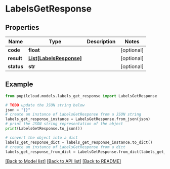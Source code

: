 # LabelsGetResponse


## Properties

Name | Type | Description | Notes
------------ | ------------- | ------------- | -------------
**code** | **float** |  | [optional] 
**result** | [**List[LabelsResponse]**](LabelsResponse.md) |  | [optional] 
**status** | **str** |  | [optional] 

## Example

```python
from pupilcloud.models.labels_get_response import LabelsGetResponse

# TODO update the JSON string below
json = "{}"
# create an instance of LabelsGetResponse from a JSON string
labels_get_response_instance = LabelsGetResponse.from_json(json)
# print the JSON string representation of the object
print(LabelsGetResponse.to_json())

# convert the object into a dict
labels_get_response_dict = labels_get_response_instance.to_dict()
# create an instance of LabelsGetResponse from a dict
labels_get_response_from_dict = LabelsGetResponse.from_dict(labels_get_response_dict)
```
[[Back to Model list]](../README.md#documentation-for-models) [[Back to API list]](../README.md#documentation-for-api-endpoints) [[Back to README]](../README.md)


